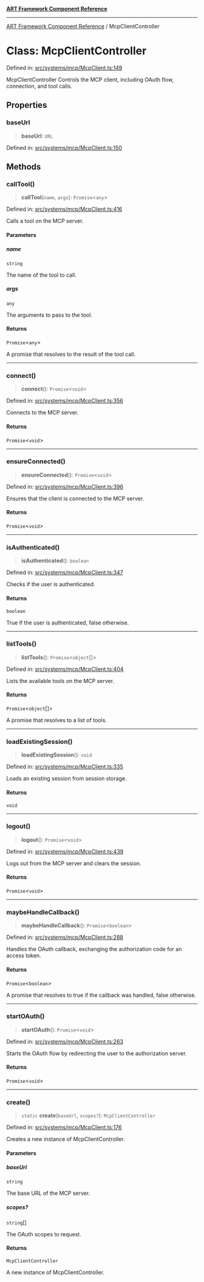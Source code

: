 [**ART Framework Component Reference**](../README.md)

***

[ART Framework Component Reference](../README.md) / McpClientController

# Class: McpClientController

Defined in: [src/systems/mcp/McpClient.ts:149](https://github.com/hashangit/ART/blob/fe46dfaaacd3f198d9540925c3184fcab0f9c813/src/systems/mcp/McpClient.ts#L149)

McpClientController
Controls the MCP client, including OAuth flow, connection, and tool calls.

## Properties

### baseUrl

> **baseUrl**: `URL`

Defined in: [src/systems/mcp/McpClient.ts:150](https://github.com/hashangit/ART/blob/fe46dfaaacd3f198d9540925c3184fcab0f9c813/src/systems/mcp/McpClient.ts#L150)

## Methods

### callTool()

> **callTool**(`name`, `args`): `Promise`\<`any`\>

Defined in: [src/systems/mcp/McpClient.ts:416](https://github.com/hashangit/ART/blob/fe46dfaaacd3f198d9540925c3184fcab0f9c813/src/systems/mcp/McpClient.ts#L416)

Calls a tool on the MCP server.

#### Parameters

##### name

`string`

The name of the tool to call.

##### args

`any`

The arguments to pass to the tool.

#### Returns

`Promise`\<`any`\>

A promise that resolves to the result of the tool call.

***

### connect()

> **connect**(): `Promise`\<`void`\>

Defined in: [src/systems/mcp/McpClient.ts:356](https://github.com/hashangit/ART/blob/fe46dfaaacd3f198d9540925c3184fcab0f9c813/src/systems/mcp/McpClient.ts#L356)

Connects to the MCP server.

#### Returns

`Promise`\<`void`\>

***

### ensureConnected()

> **ensureConnected**(): `Promise`\<`void`\>

Defined in: [src/systems/mcp/McpClient.ts:396](https://github.com/hashangit/ART/blob/fe46dfaaacd3f198d9540925c3184fcab0f9c813/src/systems/mcp/McpClient.ts#L396)

Ensures that the client is connected to the MCP server.

#### Returns

`Promise`\<`void`\>

***

### isAuthenticated()

> **isAuthenticated**(): `boolean`

Defined in: [src/systems/mcp/McpClient.ts:347](https://github.com/hashangit/ART/blob/fe46dfaaacd3f198d9540925c3184fcab0f9c813/src/systems/mcp/McpClient.ts#L347)

Checks if the user is authenticated.

#### Returns

`boolean`

True if the user is authenticated, false otherwise.

***

### listTools()

> **listTools**(): `Promise`\<`object`[]\>

Defined in: [src/systems/mcp/McpClient.ts:404](https://github.com/hashangit/ART/blob/fe46dfaaacd3f198d9540925c3184fcab0f9c813/src/systems/mcp/McpClient.ts#L404)

Lists the available tools on the MCP server.

#### Returns

`Promise`\<`object`[]\>

A promise that resolves to a list of tools.

***

### loadExistingSession()

> **loadExistingSession**(): `void`

Defined in: [src/systems/mcp/McpClient.ts:335](https://github.com/hashangit/ART/blob/fe46dfaaacd3f198d9540925c3184fcab0f9c813/src/systems/mcp/McpClient.ts#L335)

Loads an existing session from session storage.

#### Returns

`void`

***

### logout()

> **logout**(): `Promise`\<`void`\>

Defined in: [src/systems/mcp/McpClient.ts:439](https://github.com/hashangit/ART/blob/fe46dfaaacd3f198d9540925c3184fcab0f9c813/src/systems/mcp/McpClient.ts#L439)

Logs out from the MCP server and clears the session.

#### Returns

`Promise`\<`void`\>

***

### maybeHandleCallback()

> **maybeHandleCallback**(): `Promise`\<`boolean`\>

Defined in: [src/systems/mcp/McpClient.ts:288](https://github.com/hashangit/ART/blob/fe46dfaaacd3f198d9540925c3184fcab0f9c813/src/systems/mcp/McpClient.ts#L288)

Handles the OAuth callback, exchanging the authorization code for an access token.

#### Returns

`Promise`\<`boolean`\>

A promise that resolves to true if the callback was handled, false otherwise.

***

### startOAuth()

> **startOAuth**(): `Promise`\<`void`\>

Defined in: [src/systems/mcp/McpClient.ts:263](https://github.com/hashangit/ART/blob/fe46dfaaacd3f198d9540925c3184fcab0f9c813/src/systems/mcp/McpClient.ts#L263)

Starts the OAuth flow by redirecting the user to the authorization server.

#### Returns

`Promise`\<`void`\>

***

### create()

> `static` **create**(`baseUrl`, `scopes?`): `McpClientController`

Defined in: [src/systems/mcp/McpClient.ts:176](https://github.com/hashangit/ART/blob/fe46dfaaacd3f198d9540925c3184fcab0f9c813/src/systems/mcp/McpClient.ts#L176)

Creates a new instance of McpClientController.

#### Parameters

##### baseUrl

`string`

The base URL of the MCP server.

##### scopes?

`string`[]

The OAuth scopes to request.

#### Returns

`McpClientController`

A new instance of McpClientController.
